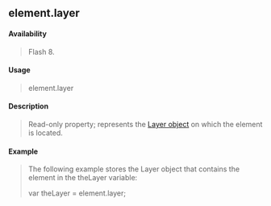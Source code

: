 ## element.layer

#### Availability

> Flash 8.

#### Usage

> element.layer

#### Description

> Read-only property; represents the [Layer object](#_bookmark679) on which the element is located.

#### Example

> The following example stores the Layer object that contains the element in the theLayer variable:
>
> var theLayer = element.layer;

